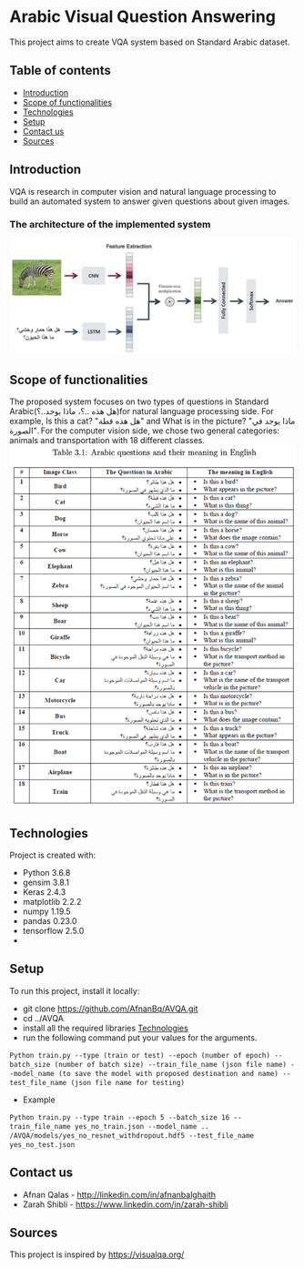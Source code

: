 # Arabic Visual Question Answering
This project aims to create VQA system based on Standard Arabic dataset.
## Table of contents
* [Introduction](#introduction)
* [Scope of functionalities](#scope-of-functionalities)
* [Technologies](#technologies)
* [Setup](#setup)
* [Contact us](#contact-us)
* [Sources](#sources)

## Introduction
VQA is research in computer vision and natural language processing to build an automated system to answer given questions about given images.
### The architecture of the implemented system
![alt text](https://github.com/AfnanBq/AVQA/blob/master/arch.png?raw=true)
## Scope of functionalities
The proposed system focuses on two types of questions in Standard Arabic(هل هذه ..؟، ماذا يوجد..؟)for natural language processing side. For example, Is this a cat? "هل هذه قطة" and What is in
the picture? "ماذا يوجد في الصورة". For the computer vision side, we chose two general categories: animals and transportation with 18 different classes.
![alt text](https://github.com/AfnanBq/AVQA/blob/master/dataset.png?raw=true)

## Technologies
Project is created with:
* Python 3.6.8
* gensim 3.8.1
* Keras  2.4.3
* matplotlib 2.2.2
* numpy 1.19.5
* pandas 0.23.0
* tensorflow 2.5.0
*
## Setup
To run this project, install it locally:
* git clone https://github.com/AfnanBq/AVQA.git
* cd ../AVQA
* install all the required libraries [Technologies](#technologies)
* run the following command put your values for the arguments.
```
Python train.py --type (train or test) --epoch (number of epoch) --batch_size (number of batch size) --train_file_name (json file name) --model_name (to save the model with proposed destination and name) --test_file_name (json file name for testing)
```
* Example
```
Python train.py --type train --epoch 5 --batch_size 16 --train_file_name yes_no_train.json --model_name .. /AVQA/models/yes_no_resnet_withdropout.hdf5 --test_file_name yes_no_test.json
```
## Contact us
* Afnan Qalas - http://linkedin.com/in/afnanbalghaith
* Zarah Shibli - https://www.linkedin.com/in/zarah-shibli

## Sources
This project is inspired by https://visualqa.org/
